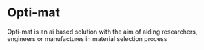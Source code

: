 # Opti-mat
Opti-mat is an ai based solution with the aim of aiding researchers, engineers or manufactures in material selection process
